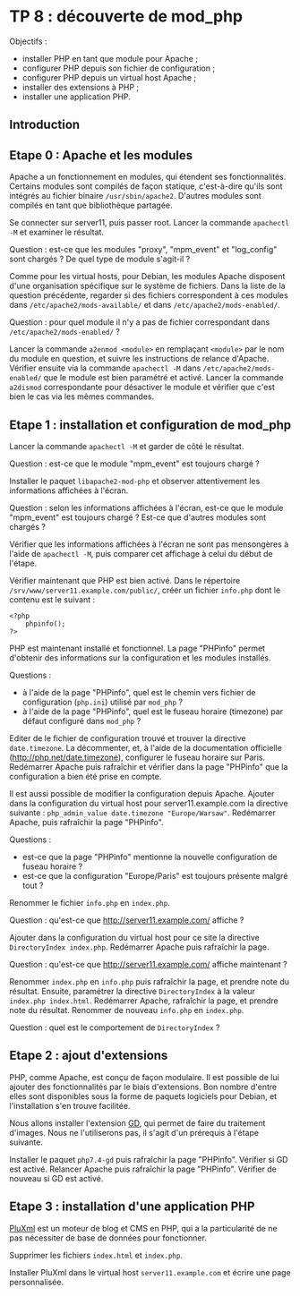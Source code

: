 # TP 8 : découverte de mod_php

Objectifs :

- installer PHP en tant que module pour Apache ;
- configurer PHP depuis son fichier de configuration ;
- configurer PHP depuis un virtual host Apache ;
- installer des extensions à PHP ;
- installer une application PHP.

## Introduction

## Etape 0 : Apache et les modules

Apache a un fonctionnement en modules, qui étendent ses fonctionnalités.
Certains modules sont compilés de façon statique, c'est-à-dire qu'ils sont
intégrés au fichier binaire `/usr/sbin/apache2`. D'autres modules sont compilés
en tant que bibliothèque partagée.

Se connecter sur server11, puis passer root. Lancer la commande `apachectl -M`
et examiner le résultat.

Question : est-ce que les modules "proxy", "mpm_event" et "log_config" sont
chargés ? De quel type de module s'agit-il ?

Comme pour les virtual hosts, pour Debian, les modules Apache disposent d'une
organisation spécifique sur le système de fichiers. Dans la liste de la
question précédente, regarder si des fichiers correspondent à ces modules dans
`/etc/apache2/mods-available/` et dans `/etc/apache2/mods-enabled/`.

Question : pour quel module il n'y a pas de fichier correspondant dans
`/etc/apache2/mods-enabled/` ?

Lancer la commande `a2enmod <module>` en remplaçant `<module>` par le nom du
module en question, et suivre les instructions de relance d'Apache. Vérifier
ensuite via la commande `apachectl -M` dans `/etc/apache2/mods-enabled/` que le
module est bien paramétré et activé. Lancer la commande `a2dismod`
correspondante pour désactiver le module et vérifier que c'est bien le cas via
les mêmes commandes.

## Etape 1 : installation et configuration de mod_php

Lancer la commande `apachectl -M` et garder de côté le résultat.

Question : est-ce que le module "mpm_event" est toujours chargé ?

Installer le paquet `libapache2-mod-php` et observer attentivement les
informations affichées à l'écran.

Question : selon les informations affichées à l'écran, est-ce que le module
"mpm_event" est toujours chargé ? Est-ce que d'autres modules sont chargés ?

Vérifier que les informations affichées à l'écran ne sont pas mensongères à
l'aide de `apachectl -M`, puis comparer cet affichage à celui du début de
l'étape.

Vérifier maintenant que PHP est bien activé. Dans le répertoire
`/srv/www/server11.example.com/public/`, créer un fichier `info.php` dont le
contenu est le suivant :

```
<?php
    phpinfo();
?>
```

PHP est maintenant installé et fonctionnel. La page "PHPinfo" permet
d'obtenir des informations sur la configuration et les modules installés.

Questions : 

- à l'aide de la page "PHPinfo", quel est le chemin vers fichier de
  configuration (`php.ini`) utilisé par `mod_php` ?
- à l'aide de la page "PHPinfo", quel est le fuseau horaire (timezone) par
  défaut configuré dans `mod_php` ?

Editer de le fichier de configuration trouvé et trouver la directive
`date.timezone`. La décommenter, et, à l'aide de la documentation officielle
(http://php.net/date.timezone), configurer le fuseau horaire sur Paris.
Redémarrer Apache puis rafraîchir et vérifier dans la page "PHPinfo" que la
configuration a bien été prise en compte.

Il est aussi possible de modifier la configuration depuis Apache. Ajouter dans
la configuration du virtual host pour server11.example.com la directive
suivante : `php_admin_value date.timezone "Europe/Warsaw"`. Redémarrer Apache,
puis rafraîchir la page "PHPinfo".

Questions : 
- est-ce que la page "PHPinfo" mentionne la nouvelle configuration de fuseau
  horaire ?
- est-ce que la configuration "Europe/Paris" est toujours présente malgré tout
  ?

Renommer le fichier `info.php` en `index.php`.

Question : qu'est-ce que http://server11.example.com/ affiche ?

Ajouter dans la configuration du virtual host pour ce site la directive
`DirectoryIndex index.php`. Redémarrer Apache puis rafraîchir la page.

Question : qu'est-ce que http://server11.example.com/ affiche maintenant ?

Renommer `index.php` en `info.php` puis rafraîchir la page, et prendre note du
résultat. Ensuite, paramétrer la directive `DirectoryIndex` à la valeur
`index.php index.html`. Redémarrer Apache, rafraîchir la page, et prendre note
du résultat. Renommer de nouveau `info.php` en `index.php`.

Question : quel est le comportement de `DirectoryIndex` ?

## Etape 2 : ajout d'extensions

PHP, comme Apache, est conçu de façon modulaire. Il est possible de lui ajouter
des fonctionnalités par le biais d'extensions. Bon nombre d'entre elles sont
disponibles sous la forme de paquets logiciels pour Debian, et l'installation
s'en trouve facilitée. 

Nous allons installer l'extension
[GD](https://www.php.net/manual/fr/book.image.php), qui permet de faire du
traitement d'images. Nous ne l'utiliserons pas, il s'agit d'un prérequis à
l'étape suivante.

Installer le paquet `php7.4-gd` puis rafraîchir la page "PHPinfo". Vérifier si
GD est activé. Relancer Apache puis rafraîchir la page "PHPinfo". Vérifier de
nouveau si GD est activé.

## Etape 3 : installation d'une application PHP

[PluXml](https://pluxml.org/) est un moteur de blog et CMS en PHP, qui a la
particularité de ne pas nécessiter de base de données pour fonctionner.

Supprimer les fichiers `index.html` et `index.php`.

Installer PluXml dans le virtual host `server11.example.com` et écrire une page
personnalisée.
